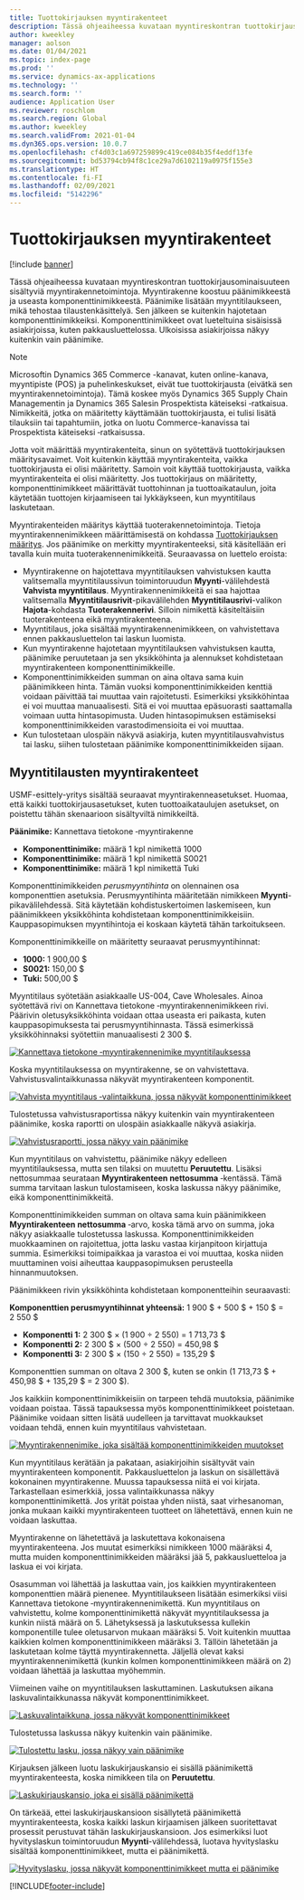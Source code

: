 ```yaml
---
title: Tuottokirjauksen myyntirakenteet
description: Tässä ohjeaiheessa kuvataan myyntireskontran tuottokirjausominaisuuteen sisältyviä myyntirakennetoimintoja. Myyntirakenne koostuu päänimikkeestä ja useasta komponenttinimikkeestä.
author: kweekley
manager: aolson
ms.date: 01/04/2021
ms.topic: index-page
ms.prod: ''
ms.service: dynamics-ax-applications
ms.technology: ''
ms.search.form: ''
audience: Application User
ms.reviewer: roschlom
ms.search.region: Global
ms.author: kweekley
ms.search.validFrom: 2021-01-04
ms.dyn365.ops.version: 10.0.7
ms.openlocfilehash: cf4d03c1a697259899c419ce084b35f4eddf13fe
ms.sourcegitcommit: bd53794cb94f8c1ce29a7d6102119a0975f155e3
ms.translationtype: HT
ms.contentlocale: fi-FI
ms.lasthandoff: 02/09/2021
ms.locfileid: "5142296"
---
```

# <a name="revenue-recognition-bundles"></a>Tuottokirjauksen myyntirakenteet

[!include [banner](../includes/banner.md)]

Tässä ohjeaiheessa kuvataan myyntireskontran tuottokirjausominaisuuteen sisältyviä myyntirakennetoimintoja. Myyntirakenne koostuu päänimikkeestä ja useasta komponenttinimikkeestä. Päänimike lisätään myyntitilaukseen, mikä tehostaa tilaustenkäsittelyä. Sen jälkeen se kuitenkin hajotetaan komponenttinimikkeiksi. Komponenttinimikkeet ovat lueteltuina sisäisissä asiakirjoissa, kuten pakkausluettelossa. Ulkoisissa asiakirjoissa näkyy kuitenkin vain päänimike.

> [!NOTE]
> Microsoftin Dynamics 365 Commerce -kanavat, kuten online-kanava, myyntipiste (POS) ja puhelinkeskukset, eivät tue tuottokirjausta (eivätkä sen myyntirakennetoimintoja). Tämä koskee myös Dynamics 365 Supply Chain Managementin ja Dynamics 365 Salesin Prospektista käteiseksi ‑ratkaisua. Nimikkeitä, jotka on määritetty käyttämään tuottokirjausta, ei tulisi lisätä tilauksiin tai tapahtumiin, jotka on luotu Commerce-kanavissa tai Prospektista käteiseksi ‑ratkaisussa.

Jotta voit määrittää myyntirakenteita, sinun on syötettävä tuottokirjauksen määritysavaimet. Voit kuitenkin käyttää myyntirakenteita, vaikka tuottokirjausta ei olisi määritetty. Samoin voit käyttää tuottokirjausta, vaikka myyntirakenteita ei olisi määritetty. Jos tuottokirjaus on määritetty, komponenttinimikkeet määrittävät tuottohinnan ja tuottoaikataulun, joita käytetään tuottojen kirjaamiseen tai lykkäykseen, kun myyntitilaus laskutetaan.

Myyntirakenteiden määritys käyttää tuoterakennetoimintoja. Tietoja myyntirakennenimikkeen määrittämisestä on kohdassa [Tuottokirjauksen määritys](revenue-recognition-setup.md). Jos päänimike on merkitty myyntirakenteeksi, sitä käsitellään eri tavalla kuin muita tuoterakennenimikkeitä. Seuraavassa on luettelo eroista:

- Myyntirakenne on hajotettava myyntitilauksen vahvistuksen kautta valitsemalla myyntitilaussivun toimintoruudun **Myynti**-välilehdestä **Vahvista myyntitilaus**. Myyntirakennenimikkeitä ei saa hajottaa valitsemalla **Myyntitilausrivit**-pikavälilehden **Myyntitilausrivi**-valikon **Hajota**-kohdasta **Tuoterakennerivi**. Silloin nimikettä käsiteltäisiin tuoterakenteena eikä myyntirakenteena.
- Myyntitilaus, joka sisältää myyntirakennenimikkeen, on vahvistettava ennen pakkausluettelon tai laskun luomista.
- Kun myyntirakenne hajotetaan myyntitilauksen vahvistuksen kautta, päänimike peruutetaan ja sen yksikköhinta ja alennukset kohdistetaan myyntirakenteen komponenttinimikkeille.
- Komponenttinimikkeiden summan on aina oltava sama kuin päänimikkeen hinta. Tämän vuoksi komponenttinimikkeiden kenttiä voidaan päivittää tai muuttaa vain rajoitetusti. Esimerkiksi yksikköhintaa ei voi muuttaa manuaalisesti. Sitä ei voi muuttaa epäsuorasti saattamalla voimaan uutta hintasopimusta. Uuden hintasopimuksen estämiseksi komponenttinimikkeiden varastodimensioita ei voi muuttaa.
- Kun tulostetaan ulospäin näkyvä asiakirja, kuten myyntitilausvahvistus tai lasku, siihen tulostetaan päänimike komponenttinimikkeiden sijaan.

## <a name="bundles-on-sales-orders"></a>Myyntitilausten myyntirakenteet

USMF-esittely-yritys sisältää seuraavat myyntirakenneasetukset. Huomaa, että kaikki tuottokirjausasetukset, kuten tuottoaikataulujen asetukset, on poistettu tähän skenaarioon sisältyviltä nimikkeiltä.

**Päänimike:** Kannettava tietokone ‑myyntirakenne

- **Komponenttinimike:** määrä 1 kpl nimikettä 1000
- **Komponenttinimike:** määrä 1 kpl nimikettä S0021
- **Komponenttinimike:** määrä 1 kpl nimikettä Tuki

Komponenttinimikkeiden *perusmyyntihinta* on olennainen osa komponenttien asetuksia. Perusmyyntihinta määritetään nimikkeen **Myynti**-pikavälilehdessä. Sitä käytetään kohdistuskertoimen laskemiseen, kun päänimikkeen yksikköhinta kohdistetaan komponenttinimikkeisiin. Kauppasopimuksen myyntihintoja ei koskaan käytetä tähän tarkoitukseen.

Komponenttinimikkeille on määritetty seuraavat perusmyyntihinnat:

- **1000:** 1 900,00 $
- **S0021:** 150,00 $
- **Tuki:** 500,00 $

Myyntitilaus syötetään asiakkaalle US-004, Cave Wholesales. Ainoa syötettävä rivi on Kannettava tietokone ‑myyntirakennenimikkeen rivi. Päärivin oletusyksikköhinta voidaan ottaa useasta eri paikasta, kuten kauppasopimuksesta tai perusmyyntihinnasta. Tässä esimerkissä yksikköhinnaksi syötettiin manuaalisesti 2 300 $.

[![Kannettava tietokone ‑myyntirakennenimike myyntitilauksessa](./media/bundle-01.png)](./media/bundle-01.png)

Koska myyntitilauksessa on myyntirakenne, se on vahvistettava. Vahvistusvalintaikkunassa näkyvät myyntirakenteen komponentit.

[![Vahvista myyntitilaus ‑valintaikkuna, jossa näkyvät komponenttinimikkeet](./media/bundle-02.png)](./media/bundle-02.png)

Tulostetussa vahvistusraportissa näkyy kuitenkin vain myyntirakenteen päänimike, koska raportti on ulospäin asiakkaalle näkyvä asiakirja.

[![Vahvistusraportti, jossa näkyy vain päänimike](./media/bundle-03.png)](./media/bundle-03.png)

Kun myyntitilaus on vahvistettu, päänimike näkyy edelleen myyntitilauksessa, mutta sen tilaksi on muutettu **Peruutettu**. Lisäksi nettosummaa seurataan **Myyntirakenteen nettosumma** ‑kentässä. Tämä summa tarvitaan laskun tulostamiseen, koska laskussa näkyy päänimike, eikä komponenttinimikkeitä.

Komponenttinimikkeiden summan on oltava sama kuin päänimikkeen **Myyntirakenteen nettosumma** ‑arvo, koska tämä arvo on summa, joka näkyy asiakkaalle tulostetussa laskussa. Komponenttinimikkeiden muokkaaminen on rajoitettua, jotta lasku vastaa kirjanpitoon kirjattuja summia. Esimerkiksi toimipaikkaa ja varastoa ei voi muuttaa, koska niiden muuttaminen voisi aiheuttaa kauppasopimuksen perusteella hinnanmuutoksen.

Päänimikkeen rivin yksikköhinta kohdistetaan komponentteihin seuraavasti:

**Komponenttien perusmyyntihinnat yhteensä:** 1 900 $ + 500 $ + 150 $ = 2 550 $

- **Komponentti 1:** 2 300 $ × (1 900 ÷ 2 550) = 1 713,73 $
- **Komponentti 2:** 2 300 $ × (500 ÷ 2 550) = 450,98 $
- **Komponentti 3:** 2 300 $ × (150 ÷ 2 550) = 135,29 $

Komponenttien summan on oltava 2 300 $, kuten se onkin (1 713,73 $ + 450,98 $ + 135,29 $ = 2 300 $).

Jos kaikkiin komponenttinimikkeisiin on tarpeen tehdä muutoksia, päänimike voidaan poistaa. Tässä tapauksessa myös komponenttinimikkeet poistetaan. Päänimike voidaan sitten lisätä uudelleen ja tarvittavat muokkaukset voidaan tehdä, ennen kuin myyntitilaus vahvistetaan.

[![Myyntirakennenimike, joka sisältää komponenttinimikkeiden muutokset](./media/bundle-04.png)](./media/bundle-04.png)

Kun myyntitilaus kerätään ja pakataan, asiakirjoihin sisältyvät vain myyntirakenteen komponentit. Pakkausluettelon ja laskun on sisällettävä kokonainen myyntirakenne. Muussa tapauksessa niitä ei voi kirjata. Tarkastellaan esimerkkiä, jossa valintaikkunassa näkyy komponenttinimikettä. Jos yrität poistaa yhden niistä, saat virhesanoman, jonka mukaan kaikki myyntirakenteen tuotteet on lähetettävä, ennen kuin ne voidaan laskuttaa.

Myyntirakenne on lähetettävä ja laskutettava kokonaisena myyntirakenteena. Jos muutat esimerkiksi nimikkeen 1000 määräksi 4, mutta muiden komponenttinimikkeiden määräksi jää 5, pakkausluetteloa ja laskua ei voi kirjata.

Osasumman voi lähettää ja laskuttaa vain, jos kaikkien myyntirakenteen komponenttien määrä pienenee. Myyntitilaukseen lisätään esimerkiksi viisi Kannettava tietokone ‑myyntirakennenimikettä. Kun myyntitilaus on vahvistettu, kolme komponenttinimikettä näkyvät myyntitilauksessa ja kunkin niistä määrä on 5. Lähetyksessä ja laskutuksessa kullekin komponentille tulee oletusarvon mukaan määräksi 5. Voit kuitenkin muuttaa kaikkien kolmen komponenttinimikkeen määräksi 3. Tällöin lähetetään ja laskutetaan kolme täyttä myyntirakennetta. Jäljellä olevat kaksi myyntirakennenimikettä (kunkin kolmen komponenttinimikkeen määrä on 2) voidaan lähettää ja laskuttaa myöhemmin.

Viimeinen vaihe on myyntitilauksen laskuttaminen. Laskutuksen aikana laskuvalintaikkunassa näkyvät komponenttinimikkeet.

[![Laskuvalintaikkuna, jossa näkyvät komponenttinimikkeet](./media/bundle-06.png)](./media/bundle-06.png)

Tulostetussa laskussa näkyy kuitenkin vain päänimike.
 
[![Tulostettu lasku, jossa näkyy vain päänimike](./media/bundle-07.png)](./media/bundle-07.png)

Kirjauksen jälkeen luotu laskukirjauskansio ei sisällä päänimikettä myyntirakenteesta, koska nimikkeen tila on **Peruutettu**.

[![Laskukirjauskansio, joka ei sisällä päänimikettä](./media/bundle-08.png)](./media/bundle-08.png)

On tärkeää, ettei laskukirjauskansioon sisällytetä päänimikettä myyntirakenteesta, koska kaikki laskun kirjaamisen jälkeen suoritettavat prosessit perustuvat tähän laskukirjauskansioon. Jos esimerkiksi luot hyvityslaskun toimintoruudun **Myynti**-välilehdessä, luotava hyvityslasku sisältää komponenttinimikkeet, mutta ei päänimikettä.

[![Hyvityslasku, jossa näkyvät komponenttinimikkeet mutta ei päänimike](./media/bundle-09.png)](./media/bundle-09.png)


[!INCLUDE[footer-include](../../includes/footer-banner.md)]